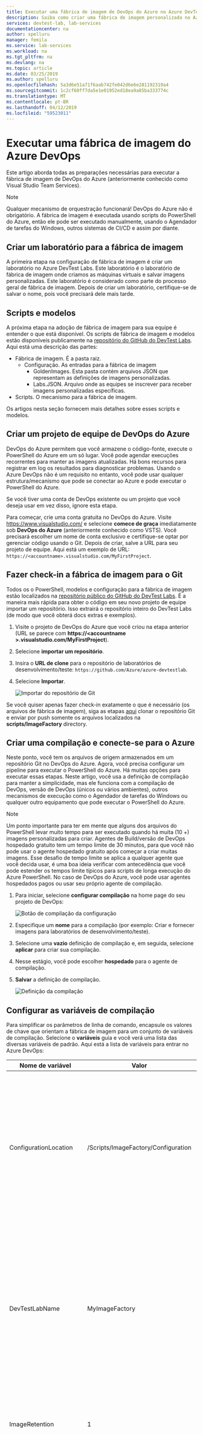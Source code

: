 ```yaml
---
title: Executar uma fábrica de imagem de DevOps do Azure no Azure DevTest Labs | Microsoft Docs
description: Saiba como criar uma fábrica de imagem personalizada no Azure DevTest Labs.
services: devtest-lab, lab-services
documentationcenter: na
author: spelluru
manager: femila
ms.service: lab-services
ms.workload: na
ms.tgt_pltfrm: na
ms.devlang: na
ms.topic: article
ms.date: 03/25/2019
ms.author: spelluru
ms.openlocfilehash: 5a3d6e51a71f6aab742fe042d6e6e281192319a4
ms.sourcegitcommit: 1c2cf60ff7da5e1e01952ed18ea9a85ba333774c
ms.translationtype: MT
ms.contentlocale: pt-BR
ms.lasthandoff: 04/12/2019
ms.locfileid: "59523011"
---
```

# <a name="run-an-image-factory-from-azure-devops"></a>Executar uma fábrica de imagem do Azure DevOps
Este artigo aborda todas as preparações necessárias para executar a fábrica de imagem de DevOps do Azure (anteriormente conhecido como Visual Studio Team Services).

> [!NOTE]
> Qualquer mecanismo de orquestração funcionará! DevOps do Azure não é obrigatório. A fábrica de imagem é executada usando scripts do PowerShell do Azure, então ele pode ser executado manualmente, usando o Agendador de tarefas do Windows, outros sistemas de CI/CD e assim por diante.

## <a name="create-a-lab-for-the-image-factory"></a>Criar um laboratório para a fábrica de imagem
A primeira etapa na configuração de fábrica de imagem é criar um laboratório no Azure DevTest Labs. Este laboratório é o laboratório de fábrica de imagem onde criamos as máquinas virtuais e salvar imagens personalizadas. Este laboratório é considerado como parte do processo geral de fábrica de imagem. Depois de criar um laboratório, certifique-se de salvar o nome, pois você precisará dele mais tarde.

## <a name="scripts-and-templates"></a>Scripts e modelos
A próxima etapa na adoção de fábrica de imagem para sua equipe é entender o que está disponível. Os scripts de fábrica de imagem e modelos estão disponíveis publicamente na [repositório do GitHub do DevTest Labs](https://github.com/Azure/azure-devtestlab/tree/master/Scripts/ImageFactory). Aqui está uma descrição das partes:

- Fábrica de imagem. É a pasta raiz. 
    - Configuração. As entradas para a fábrica de imagem
        - GoldenImages. Esta pasta contém arquivos JSON que representam as definições de imagens personalizadas.
        - Labs.JSON. Arquivo onde as equipes se inscrever para receber imagens personalizadas específicas.
- Scripts. O mecanismo para a fábrica de imagem.

Os artigos nesta seção fornecem mais detalhes sobre esses scripts e modelos. 

## <a name="create-an-azure-devops-team-project"></a>Criar um projeto de equipe de DevOps do Azure
DevOps do Azure permitem que você armazene o código-fonte, execute o PowerShell do Azure em um só lugar. Você pode agendar execuções recorrentes para manter as imagens atualizadas. Há bons recursos para registrar em log os resultados para diagnosticar problemas.  Usando o Azure DevOps não é um requisito no entanto, você pode usar qualquer estrutura/mecanismo que pode se conectar ao Azure e pode executar o PowerShell do Azure.

Se você tiver uma conta de DevOps existente ou um projeto que você deseja usar em vez disso, ignore esta etapa.

Para começar, crie uma conta gratuita no DevOps do Azure. Visite https://www.visualstudio.com/ e selecione **comece de graça** imediatamente sob **DevOps do Azure** (anteriormente conhecido como VSTS). Você precisará escolher um nome de conta exclusivo e certifique-se optar por gerenciar código usando o Git. Depois de criar, salve a URL para seu projeto de equipe. Aqui está um exemplo de URL: `https://<accountname>.visualstudio.com/MyFirstProject`.

## <a name="check-in-the-image-factory-to-git"></a>Fazer check-in a fábrica de imagem para o Git
Todos os o PowerShell, modelos e configuração para a fábrica de imagem estão localizados na [repositório público do GitHub do DevTest Labs](https://github.com/Azure/azure-devtestlab/tree/master/Scripts/ImageFactory). É a maneira mais rápida para obter o código em seu novo projeto de equipe importar um repositório. Isso extrairá o repositório inteiro do DevTest Labs (de modo que você obterá docs extras e exemplos). 

1. Visite o projeto de DevOps do Azure que você criou na etapa anterior (URL se parece com **https:\//\<accountname >.visualstudio.com/MyFirstProject**).
2. Selecione **importar um repositório**.
3. Insira o **URL de clone** para o repositório de laboratórios de desenvolvimento/teste: `https://github.com/Azure/azure-devtestlab`.
4. Selecione **Importar**.

    ![Importar do repositório de Git](./media/set-up-devops-lab/import-git-repo.png)

Se você quiser apenas fazer check-in exatamente o que é necessário (os arquivos de fábrica de imagem), siga as etapas [aqui](https://www.visualstudio.com/en-us/docs/git/share-your-code-in-git-vs) clonar o repositório Git e enviar por push somente os arquivos localizados na **scripts/ImageFactory** directory.

## <a name="create-a-build-and-connect-to-azure"></a>Criar uma compilação e conecte-se para o Azure
Neste ponto, você tem os arquivos de origem armazenados em um repositório Git no DevOps do Azure. Agora, você precisa configurar um pipeline para executar o PowerShell do Azure. Há muitas opções para executar essas etapas. Neste artigo, você usa a definição de compilação para manter a simplicidade, mas ele funciona com a compilação de DevOps, versão de DevOps (únicos ou vários ambientes), outros mecanismos de execução como o Agendador de tarefas do Windows ou qualquer outro equipamento que pode executar o PowerShell do Azure.

> [!NOTE]
> Um ponto importante para ter em mente que alguns dos arquivos do PowerShell levar muito tempo para ser executado quando há muita (10 +) imagens personalizadas para criar. Agentes de Build/versão de DevOps hospedado gratuito tem um tempo limite de 30 minutos, para que você não pode usar o agente hospedado gratuito após começar a criar muitas imagens. Esse desafio de tempo limite se aplica a qualquer agente que você decida usar, é uma boa ideia verificar com antecedência que você pode estender os tempos limite típicos para scripts de longa execução do Azure PowerShell. No caso de DevOps do Azure, você pode usar agentes hospedados pagos ou usar seu próprio agente de compilação.

1. Para iniciar, selecione **configurar compilação** na home page do seu projeto de DevOps:

    ![Botão de compilação da configuração](./media/set-up-devops-lab/setup-build-button.png)
2. Especifique um **nome** para a compilação (por exemplo: Criar e fornecer imagens para laboratórios de desenvolvimento/teste). 
3. Selecione uma **vazio** definição de compilação e, em seguida, selecione **aplicar** para criar sua compilação. 
4. Nesse estágio, você pode escolher **hospedado** para o agente de compilação. 
5. **Salvar** a definição de compilação.

    ![Definição da compilação](./media/set-up-devops-lab/build-definition.png)

## <a name="configure-the-build-variables"></a>Configurar as variáveis de compilação
Para simplificar os parâmetros de linha de comando, encapsule os valores de chave que orientam a fábrica de imagem para um conjunto de variáveis de compilação. Selecione o **variáveis** guia e você verá uma lista das diversas variáveis de padrão. Aqui está a lista de variáveis para entrar no Azure DevOps:


| Nome de variável | Valor | Observações |
| ------------- | ----- | ----- |
| ConfigurationLocation | /Scripts/ImageFactory/Configuration | Esse é o caminho completo no repositório para o **configuração** pasta. Se você importou o repositório inteiro acima, o valor para a esquerda está correto. Caso contrário, atualize para apontar para o local de configuração. |
| DevTestLabName | MyImageFactory | O nome do laboratório no Azure DevTest Labs usado como a fábrica para produzir imagens. Se você não tiver uma, crie um. Certifique-se de que o laboratório é na mesma assinatura que o ponto de extremidade de serviço tem acesso ao. |
| ImageRetention | 1 | O número de imagens que você deseja salvar de cada tipo. Defina o valor padrão como 1. |
| MachinePassword | ******* | A senha da conta de administrador interno para as máquinas virtuais. Esta é uma conta transitória, portanto certifique-se de que ele é seguro. Selecione o pequeno ícone de cadeado à direita para garantir que ele é uma cadeia de caracteres segura. |
| MachineUserName | ImageFactoryUser | O nome da conta de administrador interno para as máquinas virtuais. Esta é uma conta transitória. |
| StandardTimeoutMinutes | 30 | O tempo limite que deveríamos esperar para operações do Azure regulares. |
| SubscriptionId |  0000000000-0000-0000-0000-0000000000000 | A ID da assinatura em que o laboratório existe e que o ponto de extremidade de serviço tem acesso ao. |
| VMSize | Standard_A3 | O tamanho da máquina virtual a ser usado para o **criar** etapa. As VMs criadas são transitórias. O tamanho deve ser aquele que [habilitada para o laboratório](devtest-lab-set-lab-policy.md). Confirme se há suficiente [cota de núcleos de assinatura](../azure-subscription-service-limits.md). 

![As variáveis de compilação](./media/set-up-devops-lab/configure-build-variables.png)

## <a name="connect-to-azure"></a>Conecte-se ao Azure
A próxima etapa é configurar o serviço principal. Esta é uma identidade no Azure Active Directory que permite que o agente de compilação do DevOps operar no Azure em nome do usuário. Para configurá-lo, inicie com a adição é a primeira etapa de Build do Azure PowerShell.

1. Selecione **adicionar tarefa**.
2. Pesquise **o Azure PowerShell**. 
3. Depois de encontrá-lo, selecione **adicionar** para adicionar a tarefa para a compilação. Quando você fizer isso, você verá a tarefa são exibidos no lado esquerdo como adicionado.

![Configurar a etapa do PowerShell](./media/set-up-devops-lab/set-up-powershell-step.png)

A maneira mais rápida para configurar o serviço principal é permitir que o Azure DevOps fazê-lo para nós. 

1. Selecione o **tarefa** você acabou de adicionar.
2. Para **tipo de Conexão do Azure**, escolha **do Azure Resource Manager**. 
3. Selecione o **gerenciar** link para configurar a entidade de serviço. 

Para obter mais informações, consulte este [postagem de blog](https://devblogs.microsoft.com/devops/automating-azure-resource-group-deployment-using-a-service-principal-in-visual-studio-online-buildrelease-management/). Quando você seleciona os **gerenciar** link, você entrará no lugar certo em DevOps (segunda captura de tela na postagem do blog) para configurar a conexão para o Azure. Certifique-se de escolher **ponto de extremidade de serviço do Azure Resource Manager** ao configurar isso.

## <a name="complete-the-build-task"></a>Concluir a tarefa de build
Se você selecionar a tarefa de build, você verá todos os detalhes no painel à direita deve ser preenchido. 

1. Primeiro, nomeie a tarefa de build: **Criar máquinas virtuais**. 
2. Escolha o **entidade de serviço** criado escolhendo **do Azure Resource Manager**
3. Escolha o **ponto de extremidade de serviço**. 
4. Para **caminho de Script**, selecione **... (reticências)**  à direita.
5. Navegue até **MakeGoldenImageVMs.ps1** script. 
6. Parâmetros de script devem ter esta aparência: `-ConfigurationLocation $(System.DefaultWorkingDirectory)$(ConfigurationLocation) -DevTestLabName $(DevTestLabName) -vmSize $(VMSize) -machineUserName $(MachineUserName) -machinePassword (ConvertTo-SecureString -string '$(MachinePassword)' -AsPlainText -Force) -StandardTimeoutMinutes $(StandardTimeoutMinutes)`

    ![Concluir a definição de compilação](./media/set-up-devops-lab/complete-build-definition.png)


## <a name="queue-the-build"></a>Enfileirar o build
Vamos verificar se você tem tudo configurado corretamente, bastando enfileirar uma nova compilação. Enquanto a compilação está em execução, alterne para o [portal do Azure](https://portal.azure.com) e selecione **todas as máquinas virtuais** em seu laboratório de fábrica de imagem para confirmar que tudo está funcionando corretamente. Você deverá ver três máquinas virtuais são criadas no laboratório.

![VMs do laboratório](./media/set-up-devops-lab/vms-in-lab.png)

## <a name="next-steps"></a>Próximos passos 
A primeira etapa na configuração de fábrica de imagem com base no Azure DevTest Labs é concluída. No próximo artigo na série, você os receba VMs generalizada e salvos em imagens personalizadas. Em seguida, você os tiver distribuído para todos os seus laboratórios. Consulte o próximo artigo na série: [Salvar imagens personalizadas e distribuir a vários laboratórios da](image-factory-save-distribute-custom-images.md).
